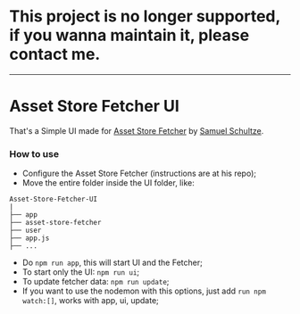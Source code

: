 # This project is no longer supported, if you wanna maintain it, please contact me.

---

# Asset Store Fetcher UI

That's a Simple UI made for [Asset Store Fetcher](https://github.com/MukaSchultze/asset-store-fetcher/) by [Samuel Schultze](https://github.com/MukaSchultze/).

### How to use

- Configure the Asset Store Fetcher (instructions are at his repo);
- Move the entire folder inside the UI folder, like:

```.
Asset-Store-Fetcher-UI
|
├── app
├── asset-store-fetcher
├── user
├── app.js
├── ...
```

- Do ```npm run app```, this will start UI and the Fetcher;
- To start only the UI: ```npm run ui```;
- To update fetcher data: ```npm run update```;
- If you want to use the nodemon with this options, just add ```run npm watch:[]```, works with app, ui, update;
